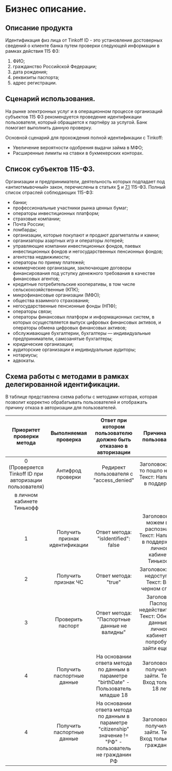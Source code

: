 # Бизнес описание.

## Описание продукта

Идентификация физ лица от Tinkoff ID - это установление достоверных сведений о клиенте банка путем проверки следующей информации в рамках действия 115 ФЗ:

1. ФИО;
2. гражданство Российской Федерации;
3. дата рождения;
4. реквизиты паспорта;
5. адрес регистрации.

## Сценарий использования.
На рынке электронных услуг и в операционном процессе организаций субъектов 115 ФЗ рекомендуется проведение идентификации пользователя, который обращается к партнёру за услугой. Банк помогает выполнить данную проверку.

Основной сценарий для прохождения полной идентификации с Tinkoff:

- Увеличение вероятности одобрения выдачи займа в МФО;
- Расширенные лимиты на ставки в букмекерских конторах.

## Список субъектов 115-ФЗ.
Организации и предприниматели, деятельность которых подпадает под «антиотмывочный» закон, перечислены в статьях [5](https://normativ.kontur.ru/document/last?moduleId=1&documentId=439460&rangeId=6282007&p=1210&utm_source=google&utm_medium=organic&utm_referer=www.google.com&utm_startpage=kontur.ru%2Fprizma%2Fspravka%2F37845-kakie_organizacii_otnosyatsya_k_subektam_115fz&utm_orderpage=kontur.ru%2Fprizma%2Fspravka%2F37845-kakie_organizacii_otnosyatsya_k_subektam_115fz) и [7.1](https://normativ.kontur.ru/document/last?moduleId=1&documentId=439460&rangeId=6282009&p=1210&utm_source=google&utm_medium=organic&utm_referer=www.google.com&utm_startpage=kontur.ru%2Fprizma%2Fspravka%2F37845-kakie_organizacii_otnosyatsya_k_subektam_115fz&utm_orderpage=kontur.ru%2Fprizma%2Fspravka%2F37845-kakie_organizacii_otnosyatsya_k_subektam_115fz) 115-ФЗ.
Полный список отраслей соблюдающих 115-ФЗ:

- банки;
- профессиональные участники рынка ценных бумаг;
- операторы инвестиционных платформ;
- страховые компании;
- Почта России;
- ломбарды;
- организации, которые покупают и продают драгметаллы и камни;
- организаторы азартных игр и операторы лотерей;
- управляющие компании инвестиционных фондов, паевых инвестиционных фондов и негосударственных пенсионных фондов;
- агентства недвижимости;
- операторы по приему платежей;
- коммерческие организации, заключающие договоры финансирования под уступку денежного требования в качестве финансовых агентов;
- кредитные потребительские кооперативы, в том числе сельскохозяйственные (КПК);
- микрофинансовые организации (МФО);
- общества взаимного страхования;
- негосударственные пенсионные фонды (НПФ);
- операторы связи;
- операторы финансовых платформ и информационных систем, в которых осуществляется выпуск цифровых финансовых активов, и операторы обмена цифровых финансовых активов;
- обслуживающие бухгалтерии, бухгалтеры — индивидуальные предприниматели, самозанятые бухгалтеры;
- юридические организации;
- аудиторские организации и индивидуальные аудиторы;
- нотариусы;
- адвокаты.

## Схема работы с методами в рамках делегированной идентификации. 

В таблице представлена схема работы с методами которая, которая позволит корректно обрабатывать пользователей и отображать причину отказа в авторизации для пользователей.

| Приоритет проверки метода | Выполняемая проверка | Ответ при котором пользователю должно быть отказано в авторизации | Причина для пользователя |
|:---:|:---:|:---:|:---:|
| 0 (Проверяется Tinkoff ID при авторизации пользователя) | Антифрод проверки | Редирект пользователя с "access_denied" | Заголовок: Что-то пошло не так. Текст: Напишите в поддержку
в личном кабинете Тинькофф |
| 1 | Получить признак идентификации | Ответ метода: "isIdentified": false | Заголовок: Не можем вас распознать. Текст: Напишите в поддержку в личном кабинете Тинькофф |
| 2 | Получить признак ЧС | Ответ метода: "true" | Заголовок: Вход недоступен. Текст: Вы в черном списке |
| 3 | Проверить паспорт | Ответ метода: "Паспортные данные не валидны" | Заголовок: Паспорт недействителен. Текст: Обновите данные в личном кабинете и попробуйте зайти еще раз |
| 4 | Получить паспортные данные | На основании ответа метода по данным в параметре "birthDate" - Пользователь младше 18 | Заголовок: Не получилось зайти. Текст: Вход только с 18 лет |
| 4 | Получить паспортные данные | На основании ответа метода по данным в параметре "citizenship" значение != "РФ" - пользователь не гражданин РФ | Заголовок: Не получилось зайти. Текст: Вход только для граждан РФ |
